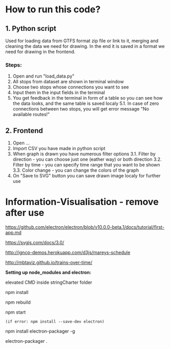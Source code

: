 # How to run this code?

## 1. Python script

Used for loading data from GTFS format zip file or link to it, merging and cleaning the data we need for drawing. In the end it is saved in a format we need for drawing in the frontend. 

### Steps: 

1. Open and run "load_data.py"
2. All stops from dataset are shown in terminal window
3. Choose two stops whose connections you want to see
4. Input them in the input fields in the terminal
5. You get feedback in the terminal in form of a table so you can see how the data looks, and the same table is saved localy
5.1. In case of zero connections between two stops, you will get error message "No available routes!"

## 2. Frontend

1. Open ...
2. Import CSV you have made in python script
3. When graph is drawn you have numerous filter options
3.1. Filter by direction - you can choose just one (eather way) or both direction
3.2. Filter by time - you can specify time range that you want to be shown
3.3. Color change - you can change the colors of the graph
4. On "Save to SVG" button you can save drawn image localy for further use


# Information-Visualisation - remove after use

https://github.com/electron/electron/blob/v10.0.0-beta.1/docs/tutorial/first-app.md

https://svgjs.com/docs/3.0/

http://igncp-demos.herokuapp.com/d3js/mareys-schedule

http://mbtaviz.github.io/trains-over-time/


**Setting up node_modules and electron:**

elevated CMD inside stringCharter folder

npm install

npm rebuild

npm start

    (if error: npm install --save-dev electron)
   
npm install electron-packager -g

electron-packager .
